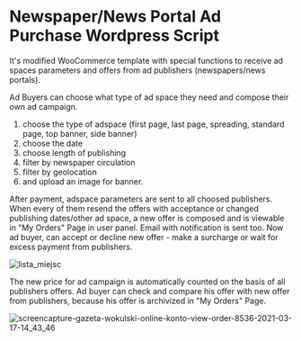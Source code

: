 # Newspaper/News Portal Ad Purchase Wordpress Script
It's modified WooCommerce template with special functions to receive ad spaces parameters and offers from ad publishers (newspapers/news portals).

Ad Buyers can choose what type of ad space they need and compose their own ad campaign.
1. choose the type of adspace (first page, last page, spreading, standard page, top banner, side banner)
2. choose the date
3. choose length of publishing 
4. filter by newspaper circulation
5. filter by geolocation
6. and upload an image for banner.

After payment, adspace parameters are sent to all choosed publishers.
When every of them resend the offers with acceptance or changed publishing dates/other ad space, a new offer is composed and is viewable in "My Orders" Page in user panel. Email with notification is sent too. Now ad buyer, can accept or decline new offer - make a surcharge or wait for excess payment from publishers.

![lista_miejsc](https://user-images.githubusercontent.com/35747845/111476327-5937b300-872e-11eb-901b-2bb1f1545533.jpg)

The new price for ad campaign is automatically counted on the basis of all publishers offers.
Ad buyer can check and compare his offer with new offer from publishers, because his offer is archivized in "My Orders" Page.

![screencapture-gazeta-wokulski-online-konto-view-order-8536-2021-03-17-14_43_46](https://user-images.githubusercontent.com/35747845/111477496-76b94c80-872f-11eb-83cf-376711a4edca.png)






